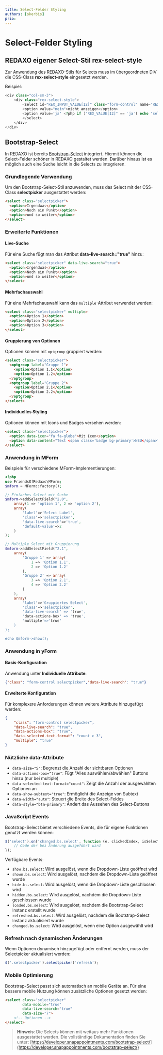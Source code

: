 ```yaml
---
title: Select-Felder Styling
authors: [skerbis]
prio:
---
```


# Select-Felder Styling

## REDAXO eigener Select-Stil rex-select-style

Zur Anwendung des REDAXO-Stils für Selects muss im übergeordneten DIV die CSS-Class **rex-select-style** eingesetzt werden.

Beispiel:
```php
<div class="col-sm-3">
    <div class="rex-select-style">
        <select id="REX_INPUT_VALUE[12]" class="form-control" name="REX_INPUT_VALUE[12]">
        <option value="nein">nicht anzeigen</option>
        <option value='ja' <?php if ("REX_VALUE[12]" == 'ja') echo 'selected'; ?>>anzeigen </option>
        </select>
    </div>
</div>
```

## Bootstrap-Select

In REDAXO ist bereits [Bootstrap-Select](https://silviomoreto.github.io/bootstrap-select/) integriert.
Hiermit können die Select-Felder schöner in REDAXO gestaltet werden. Darüber hinaus ist es möglich auch eine Suche leicht in die Selects zu integrieren.

### Grundlegende Verwendung

Um den Bootstrap-Select-Stil anzuwenden, muss das Select mit der CSS-Class **selectpicker** ausgestattet werden:

```html
<select class="selectpicker">
  <option>Irgendwas</option>
  <option>Noch ein Punkt</option>
  <option>und so weiter</option>
</select>
```

### Erweiterte Funktionen

#### Live-Suche

Für eine Suche fügt man das Attribut **data-live-search="true"** hinzu:

```html
<select class="selectpicker" data-live-search="true">
  <option>Irgendwas</option>
  <option>Noch ein Punkt</option>
  <option>und so weiter</option>
</select>
```

#### Mehrfachauswahl

Für eine Mehrfachauswahl kann das `multiple`-Attribut verwendet werden:

```html
<select class="selectpicker" multiple>
  <option>Option 1</option>
  <option>Option 2</option>
  <option>Option 3</option>
</select>
```

#### Gruppierung von Optionen

Optionen können mit `optgroup` gruppiert werden:

```html
<select class="selectpicker">
  <optgroup label="Gruppe 1">
    <option>Option 1.1</option>
    <option>Option 1.2</option>
  </optgroup>
  <optgroup label="Gruppe 2">
    <option>Option 2.1</option>
    <option>Option 2.2</option>
  </optgroup>
</select>
```

#### Individuelles Styling

Optionen können mit Icons und Badges versehen werden:

```html
<select class="selectpicker">
  <option data-icon="fa fa-globe">Mit Icon</option>
  <option data-content="Text <span class='badge bg-primary'>NEU</span>">Mit Badge</option>
</select>
```

### Anwendung in MForm

Beispiele für verschiedene MForm-Implementierungen:

```php
<?php
use FriendsOfRedaxo\MForm;
$mform = MForm::factory();

// Einfaches Select mit Suche
$mform->addSelectField("2.0", 
    array(1 => 'option 1', 2 => 'option 2'), 
    array(
        'label'=>'Select Label',
        'class'=>'selectpicker',
        'data-live-search'=>'true',
        'default-value'=>2
    )
);

// Multiple Select mit Gruppierung
$mform->addSelectField("2.1",
    array(
        'Gruppe 1' => array(
            1 => 'Option 1.1',
            2 => 'Option 1.2'
        ),
        'Gruppe 2' => array(
            3 => 'Option 2.1',
            4 => 'Option 2.2'
        )
    ),
    array(
        'label'=>'Gruppiertes Select',
        'class'=>'selectpicker',
        'data-live-search" => 'true',
        'data-actions-box' => 'true',
        'multiple'=>'true'
    )
);

echo $mform->show();
```

### Anwendung in yForm

#### Basis-Konfiguration
Anwendung unter **Individuelle Attribute**:

```json
{"class": "form-control selectpicker","data-live-search": "true"}
```

#### Erweiterte Konfiguration
Für komplexere Anforderungen können weitere Attribute hinzugefügt werden:

```json
{
    "class": "form-control selectpicker",
    "data-live-search": "true",
    "data-actions-box": "true",
    "data-selected-text-format": "count > 3",
    "multiple": "true"
}
```

### Nützliche data-Attribute

- `data-size="5"`: Begrenzt die Anzahl der sichtbaren Optionen
- `data-actions-box="true"`: Fügt "Alles auswählen/abwählen" Buttons hinzu (nur bei multiple)
- `data-selected-text-format="count"`: Zeigt die Anzahl der ausgewählten Optionen an
- `data-show-subtext="true"`: Ermöglicht die Anzeige von Subtext
- `data-width="auto"`: Steuert die Breite des Select-Feldes
- `data-style="btn-primary"`: Ändert das Aussehen des Select-Buttons

### JavaScript Events

Bootstrap-Select bietet verschiedene Events, die für eigene Funktionen genutzt werden können:

```javascript
$('select').on('changed.bs.select', function (e, clickedIndex, isSelected, previousValue) {
    // Code der bei Änderung ausgeführt wird
});
```

Verfügbare Events:
- `show.bs.select`: Wird ausgelöst, wenn die Dropdown-Liste geöffnet wird
- `shown.bs.select`: Wird ausgelöst, nachdem die Dropdown-Liste geöffnet wurde
- `hide.bs.select`: Wird ausgelöst, wenn die Dropdown-Liste geschlossen wird
- `hidden.bs.select`: Wird ausgelöst, nachdem die Dropdown-Liste geschlossen wurde
- `loaded.bs.select`: Wird ausgelöst, nachdem die Bootstrap-Select Instanz erstellt wurde
- `refreshed.bs.select`: Wird ausgelöst, nachdem die Bootstrap-Select Instanz aktualisiert wurde
- `changed.bs.select`: Wird ausgelöst, wenn eine Option ausgewählt wird

### Refresh nach dynamischen Änderungen

Wenn Optionen dynamisch hinzugefügt oder entfernt werden, muss der Selectpicker aktualisiert werden:

```javascript
$('.selectpicker').selectpicker('refresh');
```

### Mobile Optimierung

Bootstrap-Select passt sich automatisch an mobile Geräte an. Für eine bessere mobile Nutzung können zusätzliche Optionen gesetzt werden:

```html
<select class="selectpicker" 
        data-mobile="true" 
        data-live-search="true" 
        data-size="7">
    <!-- Optionen -->
</select>
```

> **Hinweis**: Die Selects können mit weitaus mehr Funktionen ausgestattet werden. Die vollständige Dokumentation finden Sie unter: [https://developer.snapappointments.com/bootstrap-select/](https://developer.snapappointments.com/bootstrap-select/)

